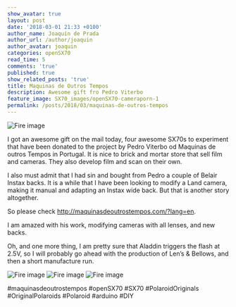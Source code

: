 ```yaml
---
show_avatar: true
layout: post
date: '2018-03-01 21:33 +0100'
author_name: Joaquín de Prada
author_url: /author/joaquin
author_avatar: joaquin
categories: openSX70
read_time: 5
comments: 'true'
published: true
show_related_posts: 'true'
title: Maquinas de Outros Tempos
description: Awesome gift fro Pedro Viterbo
feature_image: SX70_images/openSX70-cameraporn-1
permalink: /posts/2018/03/maquinas-de-outros-tempos
---
```


![Fire image]({{site.url}}/{{site.baseurl}}img/2018/03/maquinas-de-outros-tempos-01.jpg)

I got an awesome gift on the mail today, four awesome SX70s to experiment that have been donated to the project by Pedro Viterbo od Maquinas de outros Tempos in Portugal. It is nice to brick and mortar store that sell film and cameras. They also develop film and scan on their own.

I also must admit that I had sin and bought from Pedro a couple of Belair Instax backs. It is a while that I have been looking to modify a Land camera, making it manual and adapting an Instax wide back. But that is another story altogether.

So please check http://maquinasdeoutrostempos.com/?lang=en.

I am amazed with his work, modifying cameras with all lenses, and new backs.

Oh, and one more thing, I am pretty sure that Aladdin triggers the flash at 2.5V, so I will probably go ahead with the production of Len’s & Bellows, and then a short manufacture run.

![Fire image]({{site.url}}/{{site.baseurl}}img/2018/03/maquinas-de-outros-tempos-02.jpg)
![Fire image]({{site.url}}/{{site.baseurl}}img/2018/03/maquinas-de-outros-tempos-03.jpg)
![Fire image]({{site.url}}/{{site.baseurl}}img/2018/03/maquinas-de-outros-tempos-04.jpg)

#maquinasdeoutrostempos #openSX70 #SX70 #PolaroidOriginals #OriginalPolaroids #Polaroid #arduino #DIY

